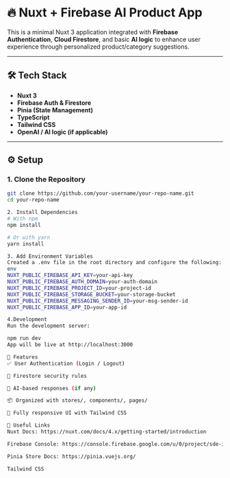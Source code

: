 # 🔥 Nuxt + Firebase AI Product App

This is a minimal Nuxt 3 application integrated with **Firebase Authentication**, **Cloud Firestore**, and basic **AI logic** to enhance user experience through personalized product/category suggestions.

---

## 🛠 Tech Stack

- **Nuxt 3**
- **Firebase Auth & Firestore**
- **Pinia (State Management)**
- **TypeScript**
- **Tailwind CSS**
- **OpenAI / AI logic (if applicable)**

---

## ⚙️ Setup

### 1. Clone the Repository

```bash
git clone https://github.com/your-username/your-repo-name.git
cd your-repo-name

2. Install Dependencies
# With npm
npm install

# Or with yarn
yarn install

3. Add Environment Variables
Created a .env file in the root directory and configure the following:
env
NUXT_PUBLIC_FIREBASE_API_KEY=your-api-key
NUXT_PUBLIC_FIREBASE_AUTH_DOMAIN=your-auth-domain
NUXT_PUBLIC_FIREBASE_PROJECT_ID=your-project-id
NUXT_PUBLIC_FIREBASE_STORAGE_BUCKET=your-storage-bucket
NUXT_PUBLIC_FIREBASE_MESSAGING_SENDER_ID=your-msg-sender-id
NUXT_PUBLIC_FIREBASE_APP_ID=your-app-id

4.Development
Run the development server:

npm run dev
App will be live at http://localhost:3000

🧪 Features
✅ User Authentication (Login / Logout)

🔐 Firestore security rules

🧠 AI-based responses (if any)

📦 Organized with stores/, components/, pages/

🎨 Fully responsive UI with Tailwind CSS

🔗 Useful Links
Nuxt Docs: https://nuxt.com/docs/4.x/getting-started/introduction

Firebase Console: https://console.firebase.google.com/u/0/project/sde-intern-assignment/overview

Pinia Store Docs: https://pinia.vuejs.org/

Tailwind CSS